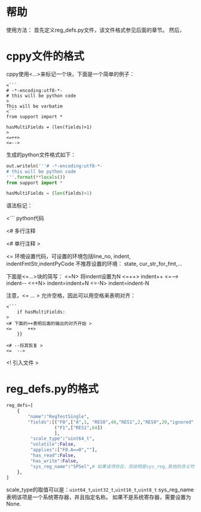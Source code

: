 # 帮助
使用方法： 首先定义reg_defs.py文件，该文件格式参见后面的章节。
然后，


# cppy文件的格式
cppy使用<...>来标记一个块，下面是一个简单的例子：
```
<```
# -*-encoding:utf8-*-
# this will be python code
>
This will be varbatim
<```
from support import *

hasMultiFields = (len(fields)>1)
>
<=++>
<=-->
```
生成的python文件格式如下：
```python
out.writeln('''# -*-encoding:utf8-*-
# this will be python code
'''.format(**locals())
from support import *

hasMultiFields = (len(fields)>1)
```

语法标记：

<```
python代码
>

<#
多行注释
>

<#    单行注释  >

<=
环境设置代码，可设置的环境包括line_no, indent, indentFmtStr,indentPyCode
不推荐设置的环境： state, cur_str_for_fmt,...
>

下面是<=...>块的简写：
<=N>  将indent设置为N
<=++> indent++
<=--> indent--
<=+N> indent=indent+N
<=-N> indent=indent-N

注意，<= ... > 允许空格，因此可以用空格来表明对齐：
```
<```
    if hasMultiFields:
>
<# 下面的++表明后面的输出的对齐开始 >
<=      ++>
    }}
    
<# --将其恢复 >
<=  -->
```


<! 引入文件 > 



# reg_defs.py的格式
```python
reg_defs=[
    {
        "name":"RegTestSingle",
        "fields":[("F0",["A",1, "RES0",40,"RES1",2,"RES0",20,"ignored",1]),
                  ("F1",["RES1",64])
                  ],
         "scale_type":"uint64_t",
         "volatile":False,
         "applies":["F0.A==0",""],
         "has_read":False,
         "has_write":False,
         "sys_reg_name":"SPSel",# 如果该项存在，则说明是sys_reg,其他的含义均不相同
    },
]
```

scale_type的取值可以是：`uint64_t`,`uint32_t`,`uint16_t`,`uint8_t`
sys_reg_name表明该项是一个系统寄存器，并且指定名称。 如果不是系统寄存器，需要设置为None.

